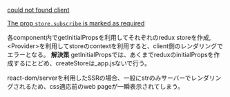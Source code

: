 [could not found client](https://stackoverflow.com/questions/58475780/react-apollo-error-invariant-violation-could-not-find-client-in-the-context)


[The prop `store.subscribe` is marked as required](https://stackoverflow.com/questions/46671108/the-prop-store-subscribe-is-marked-as-required)

各component内でgetInitialPropsを利用してそれぞれのredux storeを作成, \<Provider>を利用してstoreのcontextを利用すると、client側のレンダリングでエラーとなる。
**解決策**
getInitialPropsでは、あくまでreduxのinitialPropsを作成するにとどめ、createStoreは_app.jsないで行う。

react-dom/serverを利用したSSRの場合、一般にstrのみサーバーでレンダリングされるため、css適応前のweb pageが一瞬表示されてしまう。
